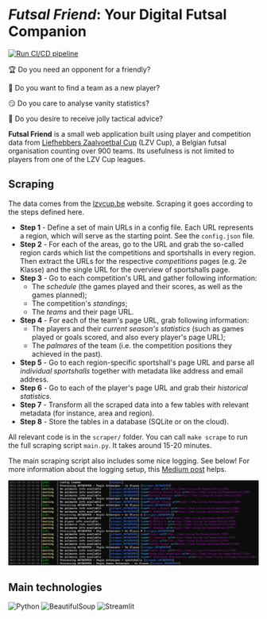 # _Futsal Friend_: Your Digital Futsal Companion

[![Run CI/CD pipeline](https://github.com/sborms/futsalfriend/actions/workflows/cicd.yaml/badge.svg)](https://github.com/sborms/futsalfriend/actions/workflows/cicd.yaml)

:trophy: Do you need an opponent for a friendly?

:couple: Do you want to find a team as a new player?

:smirk: Do you care to analyse vanity statistics?

:mega: Do you desire to receive jolly tactical advice?

**Futsal Friend** is a small web application built using player and competition data from [Liefhebbers Zaalvoetbal Cup](https://www.lzvcup.be/) (LZV Cup), a Belgian futsal organisation counting over 900 teams. Its usefulness is not limited to players from one of the LZV Cup leagues.

## Scraping

The data comes from the [lzvcup.be](https://www.lzvcup.be/) website. Scraping it goes according to the steps defined here.
- **Step 1** - Define a set of main URLs in a config file. Each URL represents a region, which will serve as the starting point. See the `config.json` file.
- **Step 2** - For each of the areas, go to the URL and grab the so-called region cards which list the competitions and sportshalls in every region. Then extract the URLs for the respective _competitions_ pages (e.g. 2e Klasse) and the single URL for the overview of sportshalls page.
- **Step 3** - Go to each competition's URL and gather following information:
    - The _schedule_ (the games played and their scores, as well as the games planned);
    - The competition's _standings_;
    - The _teams_ and their page URL.
- **Step 4** - For each of the team's page URL, grab following information:
    - The players and their _current season's statistics_ (such as games played or goals scored, and also every player's page URL);
    - The _palmares_ of the team (i.e. the competition positions they achieved in the past).
- **Step 5** - Go to each region-specific sportshall's page URL and parse all _individual sportshalls_ together with metadata like address and email address. 
- **Step 6** - Go to each of the player's page URL and grab their _historical statistics_.
- **Step 7** - Transform all the scraped data into a few tables with relevant metadata (for instance, area and region).
- **Step 8** - Store the tables in a database (SQLite or on the cloud).

All relevant code is in the `scraper/` folder. You can call `make scrape` to run the full scraping script `main.py`. It takes around 15-20 minutes.

The main scraping script also includes some nice logging. See below! For more information about the logging setup, this [Medium post](https://medium.com/@sborms/while-my-python-script-gently-logs-2a3491338ecd) helps.

<p align="center"> <img src="assets/showofflogs.png" alt="logs"/> </p>

## Main technologies

![Python](https://img.shields.io/badge/python-%2314354C.svg?style=for-the-badge&logo=python&logoColor=white)
![BeautifulSoup](https://img.shields.io/badge/BeautifulSoup-%2314354C.svg?style=for-the-badge&logo=BeautifulSoup)
![Streamlit](https://img.shields.io/badge/Streamlit-%2314354C.svg?style=for-the-badge&logo=Streamlit&logoColor=red)
<!-- ![Docker](https://img.shields.io/badge/docker-%230db7ed.svg?style=for-the-badge&logo=docker&logoColor=white) -->
